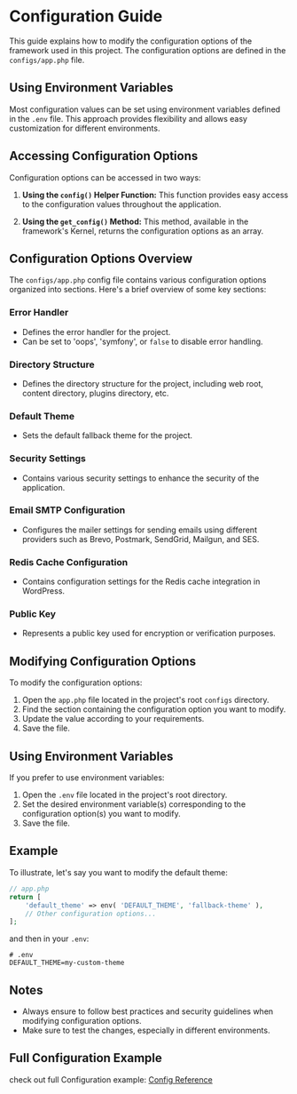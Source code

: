 # Configuration Guide

This guide explains how to modify the configuration options of the framework used in this project. The configuration options are defined in the `configs/app.php` file.

## Using Environment Variables

Most configuration values can be set using environment variables defined in the `.env` file. This approach provides flexibility and allows easy customization for different environments.

## Accessing Configuration Options

Configuration options can be accessed in two ways:

1. **Using the `config()` Helper Function:** This function provides easy access to the configuration values throughout the application.

2. **Using the `get_config()` Method:** This method, available in the framework's Kernel, returns the configuration options as an array.

## Configuration Options Overview

The `configs/app.php` config file contains various configuration options organized into sections. Here's a brief overview of some key sections:

### Error Handler

- Defines the error handler for the project.
- Can be set to 'oops', 'symfony', or `false` to disable error handling.

### Directory Structure

- Defines the directory structure for the project, including web root, content directory, plugins directory, etc.

### Default Theme

- Sets the default fallback theme for the project.

### Security Settings

- Contains various security settings to enhance the security of the application.

### Email SMTP Configuration

- Configures the mailer settings for sending emails using different providers such as Brevo, Postmark, SendGrid, Mailgun, and SES.

### Redis Cache Configuration

- Contains configuration settings for the Redis cache integration in WordPress.

### Public Key

- Represents a public key used for encryption or verification purposes.

## Modifying Configuration Options

To modify the configuration options:

1. Open the `app.php` file located in the project's root `configs` directory.
2. Find the section containing the configuration option you want to modify.
3. Update the value according to your requirements.
4. Save the file.

## Using Environment Variables

If you prefer to use environment variables:

1. Open the `.env` file located in the project's root directory.
2. Set the desired environment variable(s) corresponding to the configuration option(s) you want to modify.
3. Save the file.

## Example

To illustrate, let's say you want to modify the default theme:

```php
// app.php
return [
    'default_theme' => env( 'DEFAULT_THEME', 'fallback-theme' ),
    // Other configuration options...
];
```

and then in your `.env`:

```dotenv
# .env
DEFAULT_THEME=my-custom-theme
```

## Notes

- Always ensure to follow best practices and security guidelines when modifying configuration options.
- Make sure to test the changes, especially in different environments.

## Full Configuration Example

check out full Configuration example: [Config Reference](../reference/configuration)
